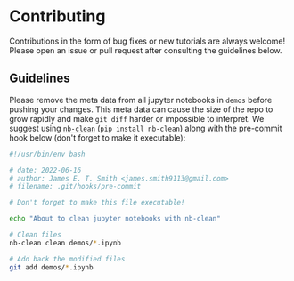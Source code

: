 # Contributing

Contributions in the form of bug fixes or new tutorials are always welcome! Please open an issue or pull request after consulting the guidelines below.

## Guidelines

Please remove the meta data from all jupyter notebooks in `demos` before pushing your changes. This meta data can cause the size of the repo to grow rapidly and make `git diff` harder or impossible to interpret. We suggest using [`nb-clean`](https://github.com/srstevenson/nb-clean) (`pip install nb-clean`) along with the pre-commit hook below (don't forget to make it executable):

```bash
#!/usr/bin/env bash

# date: 2022-06-16
# author: James E. T. Smith <james.smith9113@gmail.com>
# filename: .git/hooks/pre-commit

# Don't forget to make this file executable!

echo "About to clean jupyter notebooks with nb-clean"

# Clean files
nb-clean clean demos/*.ipynb

# Add back the modified files
git add demos/*.ipynb

```